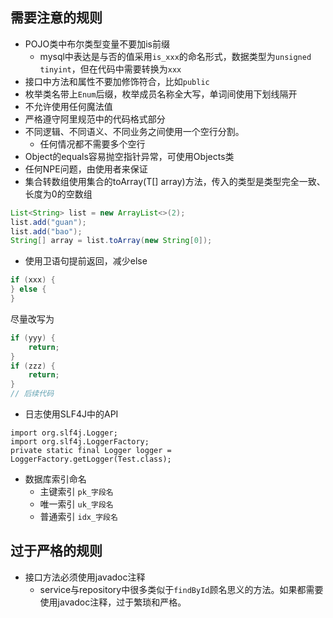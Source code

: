 ## 需要注意的规则

- POJO类中布尔类型变量不要加is前缀
    - mysql中表达是与否的值采用`is_xxx`的命名形式，数据类型为`unsigned tinyint`，但在代码中需要转换为`xxx`
- 接口中方法和属性不要加修饰符合，比如`public`
- 枚举类名带上`Enum`后缀，枚举成员名称全大写，单词间使用下划线隔开
- 不允许使用任何魔法值
- 严格遵守阿里规范中的代码格式部分
- 不同逻辑、不同语义、不同业务之间使用一个空行分割。
    - 任何情况都不需要多个空行
- Object的equals容易抛空指针异常，可使用Objects类
- 任何NPE问题，由使用者来保证
- 集合转数组使用集合的toArray(T[] array)方法，传入的类型是类型完全一致、长度为0的空数组

```java
List<String> list = new ArrayList<>(2);
list.add("guan");
list.add("bao");
String[] array = list.toArray(new String[0]);
```

- 使用卫语句提前返回，减少else

```java
if (xxx) {
} else {
}
```

尽量改写为

```java
if (yyy) {
    return;
}
if (zzz) {
    return;
}
// 后续代码
```
  
- 日志使用SLF4J中的API

```
import org.slf4j.Logger;
import org.slf4j.LoggerFactory;
private static final Logger logger = LoggerFactory.getLogger(Test.class);
```

- 数据库索引命名
    - 主键索引 `pk_字段名`
    - 唯一索引 `uk_字段名`
    - 普通索引 `idx_字段名`

## 过于严格的规则

- 接口方法必须使用javadoc注释
    - service与repository中很多类似于`findById`顾名思义的方法。如果都需要使用javadoc注释，过于繁琐和严格。
